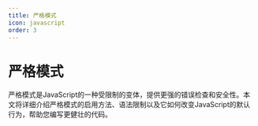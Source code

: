 ```yaml
---
title: 严格模式
icon: javascript
order: 3
---
```


# 严格模式

严格模式是JavaScript的一种受限制的变体，提供更强的错误检查和安全性。本文将详细介绍严格模式的启用方法、语法限制以及它如何改变JavaScript的默认行为，帮助您编写更健壮的代码。

